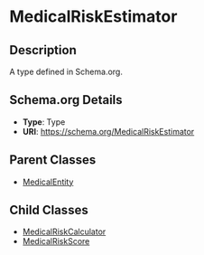 # MedicalRiskEstimator

## Description
A type defined in Schema.org.

## Schema.org Details
- **Type**: Type
- **URI**: https://schema.org/MedicalRiskEstimator

## Parent Classes
- [MedicalEntity](../MedicalEntity.md)

## Child Classes
- [MedicalRiskCalculator](MedicalRiskCalculator/MedicalRiskCalculator.md)
- [MedicalRiskScore](MedicalRiskScore/MedicalRiskScore.md)

